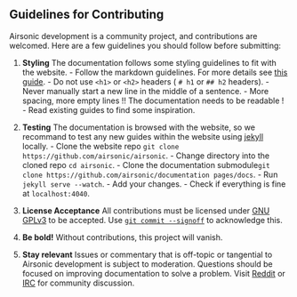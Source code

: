 ## Guidelines for Contributing

Airsonic development is a community project, and contributions are welcomed. Here are a few guidelines you should follow before submitting:

  1. **Styling** The documentation follows some styling guidelines to fit with the website.
    - Follow the markdown guidelines. For more details see [this guide](https://guides.github.com/features/mastering-markdown/).
    - Do not use `<h1>` or `<h2>` headers ( `# h1` or `## h2` headers).
    - Never manually start a new line in the middle of a sentence.
    - More spacing, more empty lines !! The documentation needs to be readable !
    - Read existing guides to find some inspiration.

  2. **Testing** The documentation is browsed with the website, so we recommand to test any new guides within the website using [jekyll](https://jekyllrb.com/) locally.
    - Clone the website repo `git clone https://github.com/airsonic/airsonic`.
    - Change directory into the cloned repo `cd airsonic`.
    - Clone the documentation submodule`git clone https://github.com/airsonic/documentation pages/docs`.
    - Run `jekyll serve --watch`.
    - Add your changes.
    - Check if everything is fine at `localhost:4040`.

  3.  **License Acceptance** All contributions must be licensed under [GNU GPLv3](https://github.com/airsonic/documentation/blob/master/LICENSE.txt) to be accepted. Use [`git commit --signoff`](https://gitirc.eu/git-commit.html) to acknowledge this.

  4.  **Be bold!** Without contributions, this project will vanish.

  5.  **Stay relevant** Issues or commentary that is off-topic or tangential to Airsonic development is subject to moderation. Questions should be focused on improving documentation to solve a problem. Visit [Reddit](https://www.reddit.com/r/airsonic) or [IRC](http://webchat.freenode.net?channels=%23airsonic) for community discussion.
